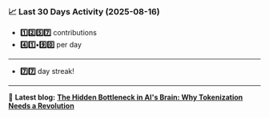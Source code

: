 <!--START_STATS-->
### 📈 Last 30 Days Activity (2025-08-16)  
- **1️⃣2️⃣5️⃣7️⃣** contributions  
- **4️⃣1️⃣•9️⃣0️⃣** per day
---
- **7️⃣7️⃣** day streak!
---
📝 **Latest blog:** [**The Hidden Bottleneck in AI's Brain: Why Tokenization Needs a Revolution**](https://andriak.com/blog/tokenization-revolution)
<!--END_STATS-->
